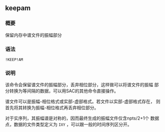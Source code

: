## keepam 

### 概要

保留内存中谱文件的振幅部分

### 语法

``` {.bash}
!KEEP!AM
```

### 说明

该命令会保留谱文件的振幅部分，丢弃相位部分，这样做可以将谱文件的振幅
部分转换为等间隔的数据，可以用SAC的其他命令直接操作。

谱文件可以是振幅-相位格式或实部-虚部格式。若文件以实部-虚部格式存在，
则首先将其转换为振幅-相位格式再丢弃相位部分。

对于实序列，其振幅谱是对称的，因而最终生成的振幅文件仅含npts/2+1个
数据点，数据的文件类型定义为 `IXY` ，可以跟一般的时间序列区分开。
